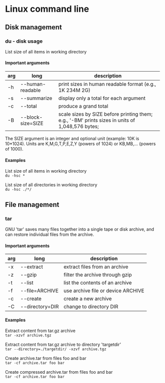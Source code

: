 # Linux command line

## Disk management

### du - disk usage

List size of all items in working directory


#### Important arguments

| arg | long | description |
|-- |-- |-- |
| -h | --human-readable | print sizes in human readable format (e.g., 1K 234M 2G) |
|-s | --summarize | display only a total for each argument |
| -c | --total | produce a grand total |
| -B | --block-size=SIZE | scale sizes by SIZE before printing them; e.g., '-BM' prints sizes in units of 1,048,576 bytes;  |

The SIZE argument is an integer and optional unit (example: 10K is 10*1024). Units are K,M,G,T,P,E,Z,Y (powers of 1024) or KB,MB,... (powers of 1000).

#### Examples

List size of all items in working directory  
``` du -hsc * ```

List size of all directories in working directory  
``` du -hsc ./*/ ```

## File management

### tar

GNU 'tar' saves many files together into a single tape or disk archive, and can
restore individual files from the archive.

#### Important arguments

| arg | long | description |
|-- |-- |-- |
| -x | --extract | extract files from an archive |
| -z | --gzip | filter the archive through gzip |
| -t | --list | list the contents of an archive |
| -f | --file=ARCHIVE | use archive file or device ARCHIVE |
| -c | --create | create a new archive |
| -C | --directory=DIR | change to directory DIR |

#### Examples

Extract content from tar.gz archive  
``` tar -xzvf archive.tgz ```

Extract content from tar.gz archive to directory 'targetdir'  
``` tar --directory=./targetdir/ -xzvf archive.tgz ```

Create archive.tar from files foo and bar  
``` tar -cf archive.tar foo bar ```

Create compressed archive.tar from files foo and bar  
``` tar -cf archive.tar foo bar ```

